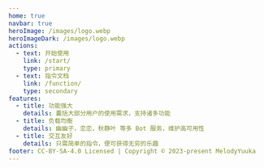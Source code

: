 ```yaml
---
home: true
navbar: true
heroImage: /images/logo.webp
heroImageDark: /images/logo.webp
actions:
  - text: 开始使用
    link: /start/
    type: primary
  - text: 指令文档
    link: /function/
    type: secondary
features:
  - title: 功能强大
    details: 囊括大部分用户的使用需求，支持诸多功能
  - title: 负载均衡
    details: 幽幽子，恋恋，秋静叶 等多 Bot 服务，维护高可用性
  - title: 交互友好
    details: 只需简单的指令，便可获得无穷的乐趣
footer: CC-BY-SA-4.0 Licensed | Copyright © 2023-present MelodyYuuka
---
```

